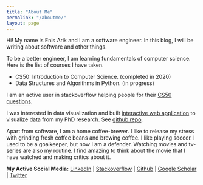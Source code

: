 ```yaml
---
title: "About Me"
permalink: "/aboutme/"
layout: page
---
```


Hi! My name is Enis Arik and I am a software engineer. In this blog, I will be writing about software and other things. 

To be a better engineer, I am learning fundamentals of computer science. Here is the list of courses I have taken.
- CS50: Introduction to Computer Science. (completed in 2020)
- Data Structures and Algorithms in Python. (in progress)

I am an active user in stackoverflow helping people for their [CS50 questions](https://stackoverflow.com/search?tab=Relevance&pagesize=50&q=user%3a11000382%20%5bcs50%5d).

I was interested in data visualization and built [interactive web application](https://visud.herokuapp.com/) to visualize data from my PhD research. See [github repo](https://github.com/earik87/visualize-ultrafast-data).

Apart from software, I am a home coffee-brewer. I like to release my stress with grinding fresh coffee beans and brewing coffee. I like playing soccer. I used to be a goalkeeper, but now I am a defender. Watching movies and tv-series are also my routine. I find amazing to think about the movie that I have watched and making critics about it. 

<b>My Active Social Media:</b>
<a href="https://www.linkedin.com/in/enisarik/" target="_blank">LinkedIn</a> | 
<a href="https://stackoverflow.com/users/11000382/earik87?tab=profile" target="_blank">Stackoverflow</a> | 
<a href="https://github.com/earik87" target="_blank">Github</a> |
<a href="https://scholar.google.com/citations?user=WhyLeAoAAAAJ&hl=en" target="_blank">Google Scholar</a> |
<a href="https://twitter.com/earik87" target="_blank">Twitter</a> 
